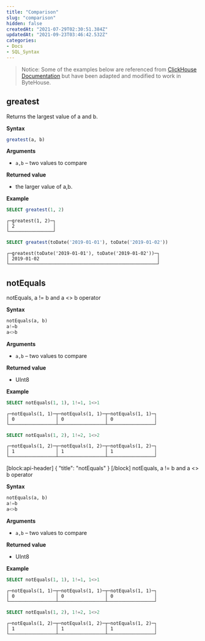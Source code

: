 ```yaml
---
title: "Comparison"
slug: "comparison"
hidden: false
createdAt: "2021-07-29T02:30:51.384Z"
updatedAt: "2021-09-23T03:46:42.532Z"
categories:
- Docs
- SQL_Syntax
---
```

> Notice:
Some of the examples below are referenced from [ClickHouse Documentation](https://clickhouse.com/docs/en/sql-reference/functions/) but have been adapted and modified to work in ByteHouse.

## greatest
Returns the largest value of a and b.

**Syntax**

```sql
greatest(a, b)
```

**Arguments**
- `a,b` – two values to compare

**Returned value**
- the larger value of a,b.

**Example**

```sql
SELECT greatest(1, 2)
```

```plain%20text
┌─greatest(1, 2)─┐
│ 2              │
└────────────────┘
```

```sql
SELECT greatest(toDate('2019-01-01'), toDate('2019-01-02'))
```

```plain%20text
┌─greatest(toDate('2019-01-01'), toDate('2019-01-02'))─┐
│ 2019-01-02                                           │
└──────────────────────────────────────────────────────┘
```

## notEquals
notEquals, a != b and a <> b operator

**Syntax**

```sql
notEquals(a, b)
a!=b
a<>b
```

**Arguments**
- `a,b` – two values to compare

**Returned value**
- UInt8

**Example**

```sql
SELECT notEquals(1, 1), 1!=1, 1<>1
```

```plain%20text
┌─notEquals(1, 1)─┬─notEquals(1, 1)─┬─notEquals(1, 1)─┐
│ 0               │ 0               │ 0               │
└─────────────────┴─────────────────┴─────────────────┘
```

```sql
SELECT notEquals(1, 2), 1!=2, 1<>2
```

```plain%20text
┌─notEquals(1, 2)─┬─notEquals(1, 2)─┬─notEquals(1, 2)─┐
│ 1               │ 1               │ 1               │
└─────────────────┴─────────────────┴─────────────────┘
```
[block:api-header]
{
  "title": "notEquals"
}
[/block]
notEquals, a != b and a <> b operator

**Syntax**

```sql
notEquals(a, b)
a!=b
a<>b
```

**Arguments**
- `a,b` – two values to compare

**Returned value**
- UInt8

**Example**

```sql
SELECT notEquals(1, 1), 1!=1, 1<>1
```

```plain%20text
┌─notEquals(1, 1)─┬─notEquals(1, 1)─┬─notEquals(1, 1)─┐
│ 0               │ 0               │ 0               │
└─────────────────┴─────────────────┴─────────────────┘
```

```sql
SELECT notEquals(1, 2), 1!=2, 1<>2
```

```plain%20text
┌─notEquals(1, 2)─┬─notEquals(1, 2)─┬─notEquals(1, 2)─┐
│ 1               │ 1               │ 1               │
└─────────────────┴─────────────────┴─────────────────┘
```